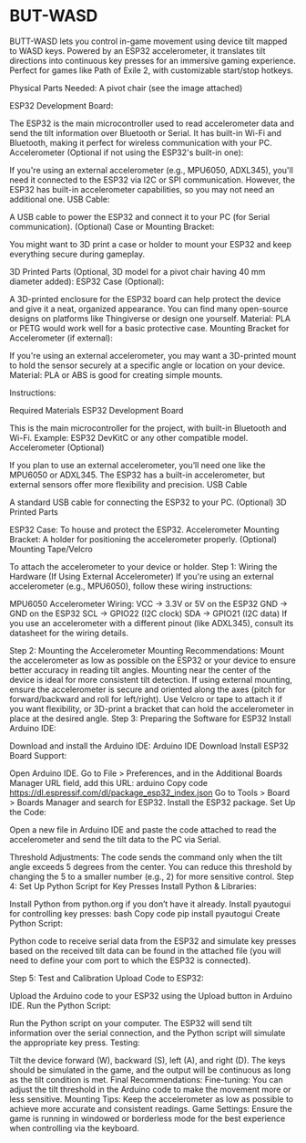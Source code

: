# BUT-WASD
BUTT-WASD lets you control in-game movement using device tilt mapped to WASD keys. Powered by an ESP32 accelerometer, it translates tilt directions into continuous key presses for an immersive gaming experience. Perfect for games like Path of Exile 2, with customizable start/stop hotkeys.


Physical Parts Needed:
A pivot chair (see the image attached)

ESP32 Development Board:

The ESP32 is the main microcontroller used to read accelerometer data and send the tilt information over Bluetooth or Serial. It has built-in Wi-Fi and Bluetooth, making it perfect for wireless communication with your PC.
Accelerometer (Optional if not using the ESP32's built-in one):

If you're using an external accelerometer (e.g., MPU6050, ADXL345), you'll need it connected to the ESP32 via I2C or SPI communication. However, the ESP32 has built-in accelerometer capabilities, so you may not need an additional one.
USB Cable:

A USB cable to power the ESP32 and connect it to your PC (for Serial communication).
(Optional) Case or Mounting Bracket:

You might want to 3D print a case or holder to mount your ESP32 and keep everything secure during gameplay.

3D Printed Parts (Optional, 3D model for a pivot chair having 40 mm diameter added):
ESP32 Case (Optional):

A 3D-printed enclosure for the ESP32 board can help protect the device and give it a neat, organized appearance. You can find many open-source designs on platforms like Thingiverse or design one yourself.
Material: PLA or PETG would work well for a basic protective case.
Mounting Bracket for Accelerometer (if external):

If you're using an external accelerometer, you may want a 3D-printed mount to hold the sensor securely at a specific angle or location on your device.
Material: PLA or ABS is good for creating simple mounts.




Instructions:

Required Materials
ESP32 Development Board

This is the main microcontroller for the project, with built-in Bluetooth and Wi-Fi.
Example: ESP32 DevKitC or any other compatible model.
Accelerometer (Optional)

If you plan to use an external accelerometer, you’ll need one like the MPU6050 or ADXL345. The ESP32 has a built-in accelerometer, but external sensors offer more flexibility and precision.
USB Cable

A standard USB cable for connecting the ESP32 to your PC.
(Optional) 3D Printed Parts

ESP32 Case: To house and protect the ESP32.
Accelerometer Mounting Bracket: A holder for positioning the accelerometer properly.
(Optional) Mounting Tape/Velcro

To attach the accelerometer to your device or holder.
Step 1: Wiring the Hardware (If Using External Accelerometer)
If you're using an external accelerometer (e.g., MPU6050), follow these wiring instructions:

MPU6050 Accelerometer Wiring:
VCC → 3.3V or 5V on the ESP32
GND → GND on the ESP32
SCL → GPIO22 (I2C clock)
SDA → GPIO21 (I2C data)
If you use an accelerometer with a different pinout (like ADXL345), consult its datasheet for the wiring details.

Step 2: Mounting the Accelerometer
Mounting Recommendations:
Mount the accelerometer as low as possible on the ESP32 or your device to ensure better accuracy in reading tilt angles.
Mounting near the center of the device is ideal for more consistent tilt detection.
If using external mounting, ensure the accelerometer is secure and oriented along the axes (pitch for forward/backward and roll for left/right).
Use Velcro or tape to attach it if you want flexibility, or 3D-print a bracket that can hold the accelerometer in place at the desired angle.
Step 3: Preparing the Software for ESP32
Install Arduino IDE:

Download and install the Arduino IDE: Arduino IDE Download
Install ESP32 Board Support:

Open Arduino IDE.
Go to File > Preferences, and in the Additional Boards Manager URL field, add this URL:
arduino
Copy code
https://dl.espressif.com/dl/package_esp32_index.json
Go to Tools > Board > Boards Manager and search for ESP32.
Install the ESP32 package.
Set Up the Code:

Open a new file in Arduino IDE and paste the code attached to read the accelerometer and send the tilt data to the PC via Serial.

Threshold Adjustments: The code sends the command only when the tilt angle exceeds 5 degrees from the center. You can reduce this threshold by changing the 5 to a smaller number (e.g., 2) for more sensitive control.
Step 4: Set Up Python Script for Key Presses
Install Python & Libraries:

Install Python from python.org if you don’t have it already.
Install pyautogui for controlling key presses:
bash
Copy code
pip install pyautogui
Create Python Script:

Python code to receive serial data from the ESP32 and simulate key presses based on the received tilt data can be found in the attached file (you will need to define your com port to which the ESP32 is connected).

Step 5: Test and Calibration
Upload Code to ESP32:

Upload the Arduino code to your ESP32 using the Upload button in Arduino IDE.
Run the Python Script:

Run the Python script on your computer.
The ESP32 will send tilt information over the serial connection, and the Python script will simulate the appropriate key press.
Testing:

Tilt the device forward (W), backward (S), left (A), and right (D).
The keys should be simulated in the game, and the output will be continuous as long as the tilt condition is met.
Final Recommendations:
Fine-tuning: You can adjust the tilt threshold in the Arduino code to make the movement more or less sensitive.
Mounting Tips: Keep the accelerometer as low as possible to achieve more accurate and consistent readings.
Game Settings: Ensure the game is running in windowed or borderless mode for the best experience when controlling via the keyboard.
